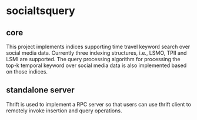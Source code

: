 # socialtsquery

## core
This project implements indices supporting time travel keyword search over social media data. Currently three indexing structures, i.e., LSMO, TPII and LSMI are supported. The query processing algorithm for processing the top-k temporal keyword over social media data is also implemented based on those indices.

## standalone server
Thrift is used to implement a RPC server so that users can use thrift client to remotely invoke insertion and query operations.
